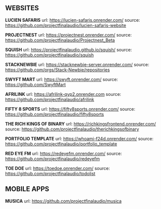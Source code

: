 ## WEBSITES 
**LUCIEN SAFARIS**
url: https://lucien-safaris.onrender.com/
source: https://github.com/projectfinalaudio/lucien-safaris-website

**PROJECTNEST**
url: https://projectnest.onrender.com/
source: https://github.com/projectfinalaudio/Projectnest_Beta

**SQUISH**
url: https://projectfinalaudio.github.io/squish/
source: https://github.com/projectfinalaudio/squish

**STACKNEWBIE**
url: https://stacknewbie-server.onrender.com/
source: https://github.com/orgs/Stack-Newbie/repositories

**SWYFT MART**
url: https://swyft.onrender.com/
source: https://github.com/SwyftMart

**AFRILINK**
url: https://afrilink-qyp2.onrender.com
source: https://github.com/projectfinalaudio/afrilink

**FIFTY 8 SPORTS**
url: https://fifty8sports.onrender.com/
source: https://github.com/projectfinalaudio/fifty8sports

**THE RICH KINGS OF BINARY**
url: https://richkingsfrontend.onrender.com/
source: https://github.com/projectfinalaudio/therichkingsofbinary

**PORTFOLIO TEMPLATE**
url: https://whoami-f24d.onrender.com/
source: https://github.com/projectfinalaudio/portfolio_template

**RED EYE FM**
url: https://redeyefm.onrender.com/
source: https://github.com/projectfinalaudio/redeyefm

**TOE DOE**
url: https://toedoe.onrender.com/
source: https://github.com/projectfinalaudio/todolist


## MOBILE APPS 
**MUSICA**
url: https://github.com/projectfinalaudio/musica
